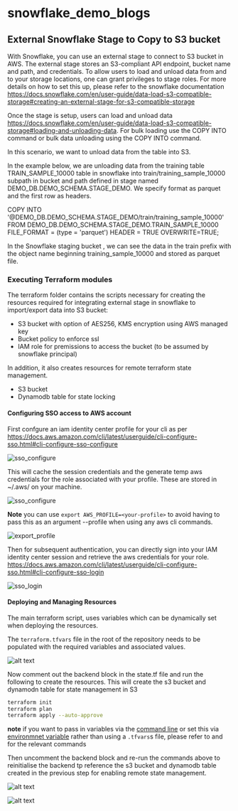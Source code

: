 # snowflake_demo_blogs


## External Snowflake Stage to Copy to S3 bucket

With Snowflake, you can use an external stage to connect to S3 bucket in AWS. The external stage stores an S3-compliant API endpoint, bucket name and path, and credentials. To allow users to load and unload data from and to your storage locations, one can grant privileges to stage roles. For more details on how to set this up, please refer to the snowflake documentation https://docs.snowflake.com/en/user-guide/data-load-s3-compatible-storage#creating-an-external-stage-for-s3-compatible-storage


Once the stage is setup, users can load and unload data https://docs.snowflake.com/en/user-guide/data-load-s3-compatible-storage#loading-and-unloading-data.  For bulk loading  use the COPY INTO <table> command or bulk data unloading using the COPY INTO <location> command. 

In this scenario, we want to unload data from the table into S3. 

In the example below, we are unloading data from the training table TRAIN_SAMPLE_10000 table in snowflake into train/training_sample_10000  subpath in bucket and path defined in stage named DEMO_DB.DEMO_SCHEMA.STAGE_DEMO. We specify format as parquet and the first row as headers.

COPY INTO '@DEMO_DB.DEMO_SCHEMA.STAGE_DEMO/train/training_sample_10000'
FROM DEMO_DB.DEMO_SCHEMA.STAGE_DEMO.TRAIN_SAMPLE_10000
FILE_FORMAT = (type = 'parquet')
HEADER = TRUE
OVERWRITE=TRUE;


In the Snowflake staging bucket , we can see the data in the train prefix with the object name beginning training_sample_10000 and stored as parquet file.

### Executing Terraform modules


The terraform folder contains the scripts necessary for creating the resources required for integrating external stage in snowflake to import/export data  into S3 bucket: 

* S3 bucket with option of AES256, KMS encryption using AWS managed key  
* Bucket policy to enforce ssl
* IAM role for premissions to access the bucket (to be assumed by snowflake principal)

In addition, it also creates resources  for remote terraform state management.

* S3 bucket 
* Dynamodb table for state locking


#### Configuring SSO access to AWS account 

First confgure an iam identity center profile for your cli as per https://docs.aws.amazon.com/cli/latest/userguide/cli-configure-sso.html#cli-configure-sso-configure

![sso_configure](screenshots/sso_configure.png)

This will cache the session credentials and the generate temp aws credentials for the role associated with your profile. These are stored in ~/.aws/ on your machine.

![sso_configure](screenshots/credentials_location.png)

**Note** you can use `export AWS_PROFILE=<your-profile>` to avoid having to pass this as an argument --profile when using any aws cli commands.

![export_profile](screenshots/export_profile.png)


Then for subsequent authentication, you can directly sign into your IAM identity center session and retrieve the aws credentials for your role. https://docs.aws.amazon.com/cli/latest/userguide/cli-configure-sso.html#cli-configure-sso-login


![sso_login](screenshots/sso_login.png)


#### Deploying and Managing Resources

The main terraform script, uses variables which can be dynamically set when deploying the resources. 

The `terraform.tfvars` file in the root of the repository needs to be populated with the required variables and associated values. 

![alt text](screenshots/tfvars.png)


Now comment out the backend block in the state.tf file and run the following to create the resources. This will create the s3 bucket and dynamodn table for state management in S3

```bash
terraform init
terraform plan
terraform apply --auto-approve
```

**note** if you want to pass in variables via the [command line](https://developer.hashicorp.com/terraform/language/values/variables#variables-on-the-command-line) or set this via [environmnet variable](https://developer.hashicorp.com/terraform/language/values/variables#environment-variables) rather than using a `.tfvars`s file, please refer to  and  for the relevant commands 


Then uncomment the backend block and  re-run the commands above to reinitialise the backend tp reference the s3 bucket and dynamodb table created in the previous step for enabling remote state management.

![alt text](screenshots/tf-apply1.png)

![alt text](screenshots/tf-apply2.png)

